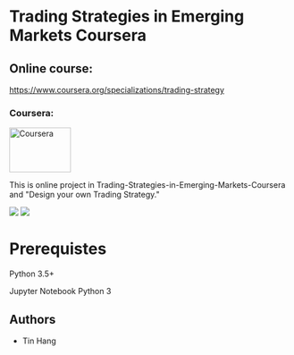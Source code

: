 # Trading Strategies in Emerging Markets Coursera
## Online course:
https://www.coursera.org/specializations/trading-strategy

<h3 align="left"> Coursera:</h3>
<p align="left"> </a>  </a> <a href="https://www.coursera.org/" target="_blank"> <img src="https://www.evolutiontipz.com/wp-content/uploads/2020/05/1200x630wa.png" alt="Coursera" width="110" height="80"/> </a> </p>  

This is online project in Trading-Strategies-in-Emerging-Markets-Coursera and "Design your own Trading Strategy."

<img src="Stocks_Chart.png">
<img src="Heatmap.png">


# Prerequistes
Python 3.5+

Jupyter Notebook Python 3


## Authors
* Tin Hang

